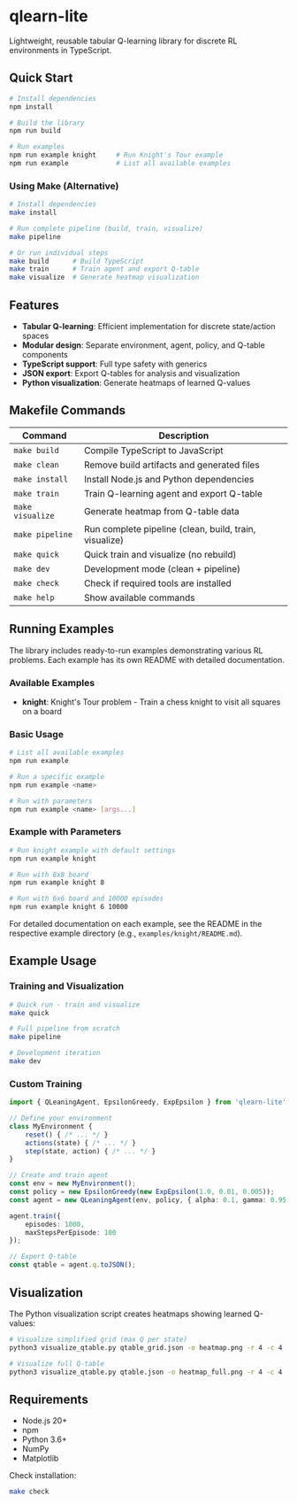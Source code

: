 # qlearn-lite

Lightweight, reusable tabular Q-learning library for discrete RL environments in TypeScript.

## Quick Start

```bash
# Install dependencies
npm install

# Build the library
npm run build

# Run examples
npm run example knight     # Run Knight's Tour example
npm run example            # List all available examples
```

### Using Make (Alternative)

```bash
# Install dependencies
make install

# Run complete pipeline (build, train, visualize)
make pipeline

# Or run individual steps
make build      # Build TypeScript
make train      # Train agent and export Q-table
make visualize  # Generate heatmap visualization
```

## Features

- **Tabular Q-learning**: Efficient implementation for discrete state/action spaces
- **Modular design**: Separate environment, agent, policy, and Q-table components
- **TypeScript support**: Full type safety with generics
- **JSON export**: Export Q-tables for analysis and visualization
- **Python visualization**: Generate heatmaps of learned Q-values

## Makefile Commands

| Command | Description |
|---------|-------------|
| `make build` | Compile TypeScript to JavaScript |
| `make clean` | Remove build artifacts and generated files |
| `make install` | Install Node.js and Python dependencies |
| `make train` | Train Q-learning agent and export Q-table |
| `make visualize` | Generate heatmap from Q-table data |
| `make pipeline` | Run complete pipeline (clean, build, train, visualize) |
| `make quick` | Quick train and visualize (no rebuild) |
| `make dev` | Development mode (clean + pipeline) |
| `make check` | Check if required tools are installed |
| `make help` | Show available commands |

## Running Examples

The library includes ready-to-run examples demonstrating various RL problems. Each example has its own README with detailed documentation.

### Available Examples

- **knight**: Knight's Tour problem - Train a chess knight to visit all squares on a board

### Basic Usage

```bash
# List all available examples
npm run example

# Run a specific example
npm run example <name>

# Run with parameters
npm run example <name> [args...]
```

### Example with Parameters

```bash
# Run knight example with default settings
npm run example knight

# Run with 8x8 board
npm run example knight 8

# Run with 6x6 board and 10000 episodes
npm run example knight 6 10000
```

For detailed documentation on each example, see the README in the respective example directory (e.g., `examples/knight/README.md`).

## Example Usage

### Training and Visualization

```bash
# Quick run - train and visualize
make quick

# Full pipeline from scratch
make pipeline

# Development iteration
make dev
```

### Custom Training

```typescript
import { QLeaningAgent, EpsilonGreedy, ExpEpsilon } from 'qlearn-lite';

// Define your environment
class MyEnvironment {
    reset() { /* ... */ }
    actions(state) { /* ... */ }
    step(state, action) { /* ... */ }
}

// Create and train agent
const env = new MyEnvironment();
const policy = new EpsilonGreedy(new ExpEpsilon(1.0, 0.01, 0.005));
const agent = new QLeaningAgent(env, policy, { alpha: 0.1, gamma: 0.95 });

agent.train({
    episodes: 1000,
    maxStepsPerEpisode: 100
});

// Export Q-table
const qtable = agent.q.toJSON();
```

## Visualization

The Python visualization script creates heatmaps showing learned Q-values:

```bash
# Visualize simplified grid (max Q per state)
python3 visualize_qtable.py qtable_grid.json -o heatmap.png -r 4 -c 4

# Visualize full Q-table
python3 visualize_qtable.py qtable.json -o heatmap_full.png -r 4 -c 4
```

## Requirements

- Node.js 20+
- npm
- Python 3.6+
- NumPy
- Matplotlib

Check installation:
```bash
make check
```